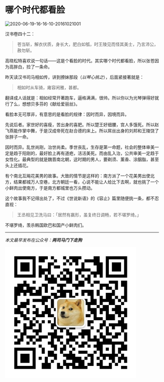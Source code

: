 # 哪个时代都看脸


![2020-06-19-16-16-10-20161021001](https://raw.githubusercontent.com/xbot/image-hosting/master/blog/2020-06-19-16-16-10-20161021001.png)

汉书卷四十二：

> 苍当斩，解衣伏质，身长大，肥白如瓠，时王陵见而怪其美士，乃言沛公，赦勿斩。  

高晓松特喜欢说一句话——这是个看脸的时代。其实哪个时代都看脸，所以张苍因为高胖白，捡了一条命。

昨天读汉书司马相如传，讲到撩妹那段（_以琴心挑之_），后面紧接著就是：

> 相如时从车骑，雍容闲雅，甚都。  

翻译成人话就是：相如经常开著跑车，逼格满满，很帅。所以你以为光琴弹得好就行了么，想想贝多芬的《献给爱丽丝》。

看脸本无可厚非，有意思的是看脸的规律：因时而异，因境而异。

先说后者。家世好的喜瘦，苦出身的喜肥。所以楚王好细腰，宫人多饿死。所以赵飞燕能作掌中舞，于是汉成帝死在赵合德的床上。所以屌丝出身的刘邦和王陵饶了张胖子一命。

因时而异。乱世尚刚，治世尚柔。季世丧乱，生存是第一命题，社会的整体审美一定是趋于阳刚的，最好脸上再有道疤，活活美死。而由乱入治，公共审美一定趋于女性化。最典型的就是魏晋南北朝，这时期的男人，要剃须、薰香、涂胭脂，甚至头上还插花。

有个南北互飚花美男的故事。大致的情节是这样的：南方派了一个花美男出使北方，结果都城万人空巷，北方朝廷一看，心说不能让人给比下去啊，就也挑了一个小鲜肉出使南方，于是南方都城里也万头攒动。

这个故事我不记得出处了，不过《世说新语》的《容止》篇里随便挑一条，都不忍直视：

> 王丞相见卫洗马曰：「居然有羸形，虽复终日调畅，若不堪罗绮。」  

不堪罗绮，羡杀韩国欧巴和国产小鲜肉们。

<hr>

*本文最早发布在公众号：__两司马门下走狗__*

![](/images/qrcode_zougou.jpg)

